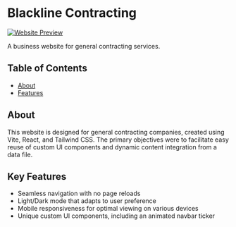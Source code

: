 # Blackline Contracting

[![Website Preview](https://i.imgur.com/VwTxl8C.png)](https://blackline.joshuagarvey.com/)

A business website for general contracting services.

## Table of Contents

- [About](#about)
- [Features](#features)

## About

This website is designed for general contracting companies, created using Vite, React, and Tailwind CSS. The primary objectives were to facilitate easy reuse of custom UI components and dynamic content integration from a data file.

## Key Features

- Seamless navigation with no page reloads
- Light/Dark mode that adapts to user preference
- Mobile responsiveness for optimal viewing on various devices
- Unique custom UI components, including an animated navbar ticker
